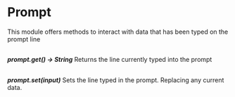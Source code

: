 # Prompt

This module offers methods to interact with data that has
been typed on the prompt line

##

***prompt.get() -> String***
Returns the line currently typed into the prompt

##

***prompt.set(input)***
Sets the line typed in the prompt. Replacing any current data.
